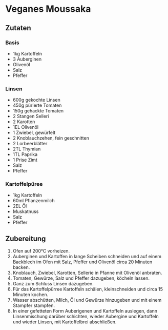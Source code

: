 # Veganes Moussaka

## Zutaten

### Basis

- 1kg Kartoffeln
- 3 Auberginen
- Olivenöl
- Salz
- Pfeffer

### Linsen

- 600g gekochte Linsen
- 450g pürierte Tomaten
- 150g gehackte Tomaten
- 2 Stangen Selleri
- 2 Karotten
- 1EL Olivenöl
- 1 Zwiebel, gewürfelt
- 2 Knoblauchzehen, fein geschnitten
- 2 Lorbeerblätter
- 2TL Thymian
- 1TL Paprika
- 1 Prise Zimt
- Salz
- Pfeffer

### Kartoffelpüree

- 1kg Kartoffeln
- 60ml Pflanzenmilch
- 2EL Öl
- Muskatnuss
- Salz
- Pfeffer

## Zubereitung

1. Ofen auf 200°C vorheizen.
2. Auberginen und Kartoffen in lange Scheiben schneiden und auf einem Backblech im Ofen mit Salz, Pfeffer und Olivenöl circa 20 Minuten backen.
3. Knoblauch, Zwiebel, Karotten, Sellerie in Pfanne mit Olivenöl anbraten.
4. Tomaten, Gewürze, Salz und Pfeffer dazugeben, köcheln lassen.
5. Ganz zum Schluss Linsen dazugeben.
6. Für das Kartoffelpürree Kartoffeln schälen, kleinschneiden und circa 15 Minuten kochen.
7. Wasser abschütten, Milch, Öl und Gewürze hinzugeben und mit einem Stampfer stampfen.
8. In einer gefetteten Form Auberigenen und Kartoffeln auslegen, dann Linsenmischung darüber schichten, wieder Aubergine und Kartoffeln und wieder Linsen, mit Kartoffelbrei abschließen.
